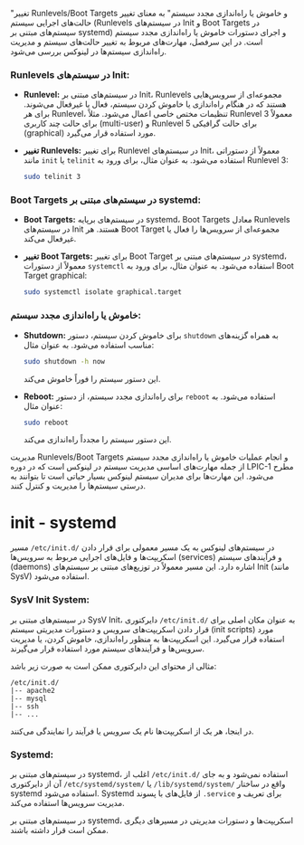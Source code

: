 "تغییر Runlevels/Boot Targets و خاموش یا راه‌اندازی مجدد سیستم" به معنای تغییر حالت‌های اجرایی سیستم (Runlevels در سیستم‌های Init و Boot Targets در سیستم‌های مبتنی بر systemd) و اجرای دستورات خاموش یا راه‌اندازی مجدد سیستم است. در این سرفصل، مهارت‌های مربوط به تغییر حالت‌های سیستم و مدیریت راه‌اندازی سیستم‌ها در لینوکس بررسی می‌شود.

### Runlevels در سیستم‌های Init:

- **Runlevel:**
  در سیستم‌های مبتنی بر Init، Runlevels مجموعه‌ای از سرویس‌هایی هستند که در هنگام راه‌اندازی یا خاموش کردن سیستم، فعال یا غیرفعال می‌شوند. برای هر Runlevel، تنظیمات مختص خاصی اعمال می‌شود. مثلاً Runlevel 3 معمولاً برای حالت چند کاربری (multi-user) و Runlevel 5 برای حالت گرافیکی (graphical) مورد استفاده قرار می‌گیرد.

- **تغییر Runlevels:**
  برای تغییر Runlevel در سیستم‌های Init، معمولاً از دستوراتی مانند `init` یا `telinit` استفاده می‌شود. به عنوان مثال، برای ورود به Runlevel 3:
  ```bash
  sudo telinit 3
  ```

### Boot Targets در سیستم‌های مبتنی بر systemd:

- **Boot Targets:**
  در سیستم‌های برپایه systemd، Boot Targets معادل Runlevels در سیستم‌های Init هستند. هر Boot Target مجموعه‌ای از سرویس‌ها را فعال یا غیرفعال می‌کند.

- **تغییر Boot Targets:**
  برای تغییر Boot Target در سیستم‌های مبتنی بر systemd، معمولاً از دستورات `systemctl` استفاده می‌شود. به عنوان مثال، برای ورود به Boot Target graphical:
  ```bash
  sudo systemctl isolate graphical.target
  ```

### خاموش یا راه‌اندازی مجدد سیستم:

- **Shutdown:**
  برای خاموش کردن سیستم، دستور `shutdown` به همراه گزینه‌های مناسب استفاده می‌شود. به عنوان مثال:
  ```bash
  sudo shutdown -h now
  ```
  این دستور سیستم را فوراً خاموش می‌کند.

- **Reboot:**
  برای راه‌اندازی مجدد سیستم، از دستور `reboot` استفاده می‌شود. به عنوان مثال:
  ```bash
  sudo reboot
  ```
  این دستور سیستم را مجدداً راه‌اندازی می‌کند.

مدیریت Runlevels/Boot Targets و انجام عملیات خاموش یا راه‌اندازی مجدد سیستم از جمله مهارت‌های اساسی مدیریت سیستم در لینوکس است که در دوره LPIC-1 مطرح می‌شود. این مهارت‌ها برای مدیران سیستم لینوکس بسیار حیاتی است تا بتوانند به درستی سیستم‌ها را مدیریت و کنترل کنند.

# init - systemd

مسیر `/etc/init.d/` در سیستم‌های لینوکس به یک مسیر معمولی برای قرار دادن اسکریپت‌ها و فایل‌های اجرایی مربوط به سرویس‌ها (services) و فرآیندهای سیستم (daemons) اشاره دارد. این مسیر معمولاً در توزیع‌های مبتنی بر سیستم‌های Init (مانند SysV) استفاده می‌شود.

### SysV Init System:
در سیستم‌های مبتنی بر SysV Init، دایرکتوری `/etc/init.d/` به عنوان مکان اصلی برای قرار دادن اسکریپت‌های سرویس و دستورات مدیریتی سیستم (init scripts) مورد استفاده قرار می‌گیرد. این اسکریپت‌ها به منظور راه‌اندازی، خاموش کردن، یا مدیریت سرویس‌ها و فرآیندهای سیستم مورد استفاده قرار می‌گیرند.

مثالی از محتوای این دایرکتوری ممکن است به صورت زیر باشد:

```plaintext
/etc/init.d/
|-- apache2
|-- mysql
|-- ssh
|-- ...
```

در اینجا، هر یک از اسکریپت‌ها نام یک سرویس یا فرآیند را نمایندگی می‌کنند.

### Systemd:
در سیستم‌های مبتنی بر systemd، اغلب از `/etc/init.d/` استفاده نمی‌شود و به جای آن از دایرکتوری `/etc/systemd/system/` یا `/lib/systemd/system/` واقع در ساختار systemd استفاده می‌شود. Systemd از فایل‌های با پسوند `.service` برای تعریف و مدیریت سرویس‌ها استفاده می‌کند.

در سیستم‌های مبتنی بر systemd، اسکریپت‌ها و دستورات مدیریتی در مسیر‌های دیگری ممکن است قرار داشته باشند.
